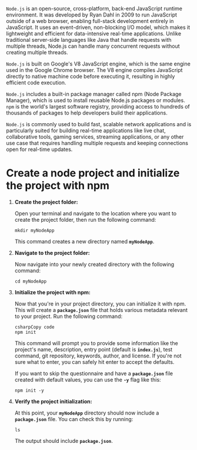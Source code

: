 `Node.js` is an open-source, cross-platform, back-end JavaScript runtime environment. It was developed by Ryan Dahl in 2009 to run JavaScript outside of a web browser, enabling full-stack development entirely in JavaScript. It uses an event-driven, non-blocking I/O model, which makes it lightweight and efficient for data-intensive real-time applications. Unlike traditional server-side languages like Java that handle requests with multiple threads, Node.js can handle many concurrent requests without creating multiple threads.

`Node.js` is built on Google's V8 JavaScript engine, which is the same engine used in the Google Chrome browser. The V8 engine compiles JavaScript directly to native machine code before executing it, resulting in highly efficient code execution.

`Node.js` includes a built-in package manager called npm (Node Package Manager), which is used to install reusable Node.js packages or modules. `npm` is the world's largest software registry, providing access to hundreds of thousands of packages to help developers build their applications.

`Node.js` is commonly used to build fast, scalable network applications and is particularly suited for building real-time applications like live chat, collaborative tools, gaming services, streaming applications, or any other use case that requires handling multiple requests and keeping connections open for real-time updates.

# Create a node project and initialize the project with npm

1. **Create the project folder:**

   Open your terminal and navigate to the location where you want to create the project folder, then run the following command:

   ```
   mkdir myNodeApp
   ```

   This command creates a new directory named **`myNodeApp`**.

2. **Navigate to the project folder:**

   Now navigate into your newly created directory with the following command:

   ```
   cd myNodeApp
   ```

3. **Initialize the project with npm:**

   Now that you're in your project directory, you can initialize it with npm. This will create a **`package.json`** file that holds various metadata relevant to your project. Run the following command:

   ```
   csharpCopy code
   npm init

   ```

   This command will prompt you to provide some information like the project's name, description, entry point (default is **`index.js`**), test command, git repository, keywords, author, and license. If you're not sure what to enter, you can safely hit enter to accept the defaults.

   If you want to skip the questionnaire and have a **`package.json`** file created with default values, you can use the **`-y`** flag like this:

   ```
   npm init -y
   ```

4. **Verify the project initialization:**

   At this point, your **`myNodeApp`** directory should now include a **`package.json`** file. You can check this by running:

   ```
   ls
   ```

   The output should include **`package.json`**.
